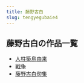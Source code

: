 ```yaml
---
title: 藤野古白
slug: tengyegubaie4
---
```


## 藤野古白の作品一覧

- [人柱築島由来](renzhuzhudaoyoulai6d)
- [戦争](zhanzheng5a)
- [藤野古白句集](tengyegubaijujib0)
